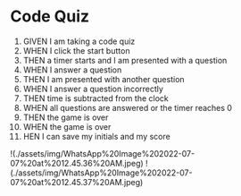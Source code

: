 <h1>Code Quiz</h1>
<ol>
<li>GIVEN I am taking a code quiz</li>
<li>WHEN I click the start button</li>
<li>THEN a timer starts and I am presented with a question</li>
<li>WHEN I answer a question</li>
<li>THEN I am presented with another question</li>
<li>WHEN I answer a question incorrectly</li>
<li>THEN time is subtracted from the clock</li>
<li>WHEN all questions are answered or the timer reaches 0</li>
<li>THEN the game is over</li>
<li>WHEN the game is over</li>
<li>HEN I can save my initials and my score</li>
</ol>
!(./assets/img/WhatsApp%20Image%202022-07-07%20at%2012.45.36%20AM.jpeg)
!(./assets/img/WhatsApp%20Image%202022-07-07%20at%2012.45.37%20AM.jpeg)